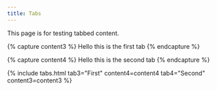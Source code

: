 ```yaml
---
title: Tabs
---
```


This page is for testing tabbed content. 


{% capture content3 %}
Hello this is the first tab
{% endcapture %}

{% capture content4 %}
Hello this is the second tab
{% endcapture %}

{% include tabs.html tab3="First" content4=content4 tab4="Second" content3=content3  %}
